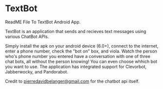 # TextBot


ReadME File To TextBot Android App.

TextBot is an application that sends and recieves text messages using various ChatBot APIs. 

Simply install the apk on your android device (6.0+), connect to the internet, enter a phone number, check the "bot on" box, and viola. Watch the person who's phone number you entered have a conversation with one of three chat bots, all without the person knowing! You can even choose whhich bot you want to use. The application has integrated support for Clevorbot, Jabberwocky, and Pandorabot.

Credit to pierredavidbelanger@gmail.com for the chatbot api itself.
